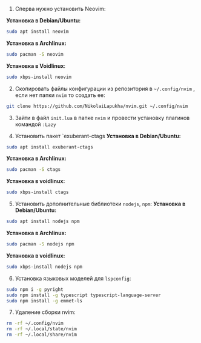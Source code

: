 1. Сперва нужно установить Neovim:	

**Установка в Debian/Ubuntu:**
```bash
sudo apt install neovim
```

**Установка в Archlinux:**
```bash
sudo pacman -S neovim
```

**Установка в Voidlinux**:
```bash
sudo xbps-install neovim
```

2. Скопировать файлы конфигурации из репозитория  в `~/.config/nvim` , если нет папки `nvim` то создать ее:
```bash
git clone https://github.com/NikolaiLapukha/nvim.git ~/.config/nvim
```

3. Зайти в файл `init.lua` в папке `nvim` и провести установку плагинов командой `:Lazy`

4. Установить пакет `exuberant-ctags
**Установка в Debian/Ubuntu:**
```bash
sudo apt install exuberant-ctags
```

**Установка в Archlinux:**
```bash
sudo pacman -S ctags
```

**Установка в voidlinux:**
```bash
sudo xbps-install ctags
```

5. Установить дополнительные библиотеки `nodejs`, `npm`:
**Установка в Debian/Ubuntu:**
```bash
sudo apt install nodejs npm
```

**Установка в Archlinux:**
```bash 
sudo pacman -S nodejs npm
```

**Установка в voidlinux:**
```bash
sudo xbps-install nodejs npm
```

6. Установка языковых моделей для `lspconfig`:

```bash
sudo npm i -g pyright
sudo npm install -g typescript typescript-language-server
sudo npm install -g emmet-ls
```

7. Удаление сборки nvim:

```bash
rm -rf ~/.config/nvim
rm -rf ~/.local/state/nvim
rm -rf ~/.local/share/nvim
```


